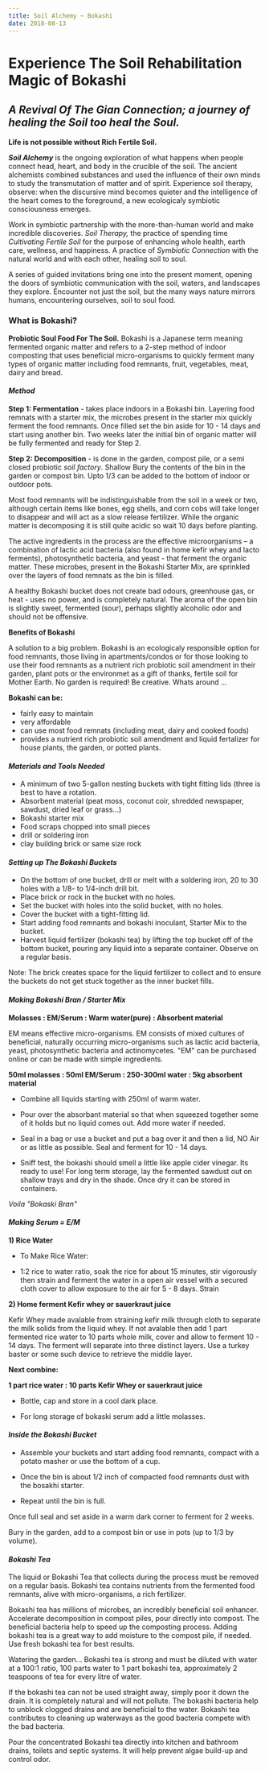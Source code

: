 ```yaml
---
title: Soil Alchemy ~ Bokashi
date: 2018-08-13
---
```


# Experience The Soil Rehabilitation Magic of Bokashi

## *A Revival Of The Gian Connection; a journey of healing the Soil too heal the Soul.*

**Life is not possible without Rich Fertile Soil.**

***Soil Alchemy*** is the ongoing exploration of what happens when people connect head, heart, and body in the crucible of the soil. The ancient alchemists combined substances and used the influence of their own minds to study the transmutation of matter and of spirit. Experience soil therapy, observe: when the discursive mind becomes quieter and the intelligence of the heart comes to the foreground, a new ecologicaly symbiotic consciousness emerges.

Work in symbiotic partnership with the more-than-human world and make incredible discoveries. *Soil Therapy,* the practice of spending time *Cultivating Fertile Soil* for the purpose of enhancing whole health, earth care, wellness, and happiness. A practice of *Symbiotic Connection* with the natural world and with each other, healing soil to soul.

A series of guided invitations bring one into the present moment, opening the doors of symbiotic communication with the soil, waters, and landscapes they explore. Encounter not just the soil, but the many ways nature mirrors humans, encountering ourselves, soil to soul food.

### **What is Bokashi?**

**Probiotic Soul Food For The Soil.**
Bokashi is a Japanese term meaning fermented organic matter and refers to a 2-step method of indoor composting that uses beneficial micro-organisms to quickly ferment many types of organic matter including food remnants, fruit, vegetables, meat, dairy and bread.

#### *Method*

**Step 1: Fermentation** - takes place indoors in a Bokashi bin.
Layering food remnats with a starter mix, the microbes present in the starter mix quickly ferment the food remnants. Once filled set the bin aside for 10 - 14 days and start using another bin. Two weeks later the initial bin of organic matter will be fully fermented and ready for Step 2.

**Step 2: Decomposition** - is done in the garden, compost pile, or a semi closed probiotic *soil factory*. Shallow Bury the contents of the bin in the garden or compost bin. Upto 1/3 can be added to the bottom of indoor or outdoor pots.

Most food remnants will be indistinguishable from the soil in a week or two, although certain items like bones, egg shells, and corn cobs will take longer to disappear and will act as a slow release fertilizer. While the organic matter is decomposing it is still quite acidic so wait 10 days before planting.

The active ingredients in the process are the effective microorganisms – a combination of lactic acid bacteria (also found in home kefir whey and lacto ferments), photosynthetic bacteria, and yeast - that ferment the organic matter. These microbes, present in the Bokashi Starter Mix, are sprinkled over the layers of food remnats as the bin is filled.

A healthy Bokashi bucket does not create bad odours, greenhouse gas, or heat - uses no power, and is completely natural. The aroma of the open bin is slightly sweet, fermented (sour), perhaps slightly alcoholic odor and should not be offensive.

**Benefits of Bokashi**

A solution to a big problem.
Bokashi is an ecologicaly responsible option for food remnants, those living in apartments/condos or for those looking to use their food remnants as a nutrient rich probiotic soil amendment in their garden, plant pots or the environmet as a gift of thanks, fertile soil for Mother Earth. No garden is required! Be creative. Whats around ...

**Bokashi can be:**

- fairly easy to maintain
- very affordable
- can use most food remnats (including meat, dairy and cooked foods)
- provides a nutrient rich probiotic soil amendment and liquid fertalizer for  house plants, the garden, or potted plants.

#### *Materials and Tools Needed*

- A minimum of two 5-gallon nesting buckets with tight fitting lids (three is best to have a rotation.
- Absorbent material (peat moss, coconut coir, shredded newspaper, sawdust, dried leaf or grass...)
- Bokashi starter mix
- Food scraps chopped into small pieces
- drill or soldering iron
- clay building brick or same size rock

#### *Setting up The Bokashi Buckets*

- On the bottom of one bucket, drill or melt with a soldering iron, 20 to 30 holes with a 1/8- to 1/4-inch drill bit.
- Place brick or rock in the bucket with no holes.
- Set the bucket with holes into the solid bucket, with no holes.
- Cover the bucket with a tight-fitting lid.
- Start adding food remnants and bokashi inoculant, Starter Mix to the bucket.
- Harvest liquid fertilizer (bokashi tea) by lifting the top bucket off of the bottom bucket, pouring any liquid into a separate container. Observe on a regular basis.

Note: The brick creates space for the liquid fertilizer to collect and to ensure the buckets do not get stuck together as the inner bucket fills. 

#### *Making Bokashi Bran / Starter Mix*

**Molasses : EM/Serum : Warm water(pure) : Absorbent material**

EM means effective micro-organisms. EM consists of mixed cultures of
beneficial, naturally occurring micro-organisms such as lactic acid
bacteria, yeast, photosynthetic bacteria and actinomycetes. "EM" can be purchased online or can be made with simple ingredients.

**50ml molasses : 50ml EM/Serum : 250-300ml water : 5kg absorbent material**

- Combine all liquids starting with 250ml of warm water.

- Pour over the absorbant material so that when squeezed together some of it holds but no liquid comes out. Add more water if needed.

- Seal in a bag or use a bucket and put a bag over it and then a lid, NO Air or as little as possible. Seal and ferment for 10 - 14 days.

- Sniff test, the bokashi should smell a little like apple cider vinegar. Its ready to use! For long term storage, lay the fermented sawdust out on shallow trays and dry in the shade. Once dry it can be stored in containers.

*Voila "Bokaski Bran"*

#### *Making Serum = E/M*

**1) Rice Water**

- To Make Rice Water:

- 1:2 rice to water ratio, soak the rice for about 15 minutes, stir vigorously then strain and ferment the water in a open air vessel with a secured cloth cover to allow exposure to the air for 5 - 8 days. Strain

**2) Home ferment Kefir whey or sauerkraut juice**

Kefir Whey made avalable from straining kefir milk through cloth to separate the milk solids from the liquid whey. If not avalable then add 1 part fermented rice water to 10 parts whole milk, cover and allow to ferment 10 - 14 days. The ferment will separate into three distinct layers. Use a turkey baster or some such device to retrieve the middle layer.

**Next combine:**

**1 part rice water : 10 parts Kefir Whey or sauerkraut juice**

- Bottle, cap and store in a cool dark place.

- For long storage of bokaski serum add a little molasses.

#### *Inside the Bokashi Bucket*

- Assemble your buckets and start adding food remnants, compact with a potato masher or use the bottom of a cup.

- Once the bin is about 1/2 inch of compacted food remnants dust with the bosakhi starter.

- Repeat until the bin is full.

Once full seal and set aside in a warm dark corner to ferment for 2 weeks.

Bury in the garden, add to a compost bin or use in pots (up to 1/3 by volume).

#### *Bokashi Tea*

The liquid or Bokashi Tea that collects during the process must be removed on a regular basis. Bokashi tea contains nutrients from the fermented food remnants, alive with micro-organisms, a rich fertilizer.

Bokashi tea has millions of microbes, an incredibly beneficial soil enhancer. Accelerate decomposition in compost piles, pour directly into compost. The beneficial bacteria help to speed up the composting process. Adding bokashi tea is a great way to add moisture to the compost pile, if needed. Use fresh bokashi tea for best results.

Watering the garden... Bokashi tea is strong and must be diluted with water at a 100:1 ratio, 100 parts water to 1 part bokashi tea, approximately 2 teaspoons of tea for every litre of water.

If the bokashi tea can not be used straight away, simply poor it down the drain. It is completely natural and will not pollute. The bokashi bacteria  help to unblock clogged drains and are beneficial to the water. Bokashi tea contributes to cleaning up waterways as the good bacteria compete with the bad bacteria.

Pour the concentrated Bokashi tea directly into kitchen and bathroom drains, toilets and septic systems. It will help prevent algae build-up and control odor.
 
